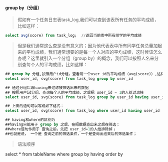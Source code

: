 #### group by（分组）

> 假如有一个任务日志表task_log,我们可以查到该表所有任务的平均成绩，比如这样：

```sql
select avg(score) from task_log;  //返回当前表中所有同学的平均成绩
```

> 但是我们通常这么查是没有意义的；因为他代表表中所有同学任务总量加起来的平均成绩，我们通常想要的是每一个人对应的平均成绩，这时候该怎么办呢？这里就引入一个分组（group by）的概念，我们可以按照人名来分别查每个人的平均成绩，比如这样：

```sql
## group by 分组,按照用户id分组，查看每一个user_id的平均成绩（avg(score)）,这样我们就可以获取到所有的人对应的平均成绩了；
select user_id, svg(score) from task_log group by user_id

## 通过分组后跟having来过滤被筛选出来的数据
## 按照用户id分组，查询每个人的平均成绩，之后把 user_id = 1的人给过滤掉
select user_id, svg(score) from task_log group by user_id having user_id != 1;

## 上面的语句可以写成如下格式：
select user_id, svg(score) from task_log where user_id having user_id != 1;

## having和where的区别为
##having只能用于 group by 之后，在把数据查出来之后在筛选；
##where语句作用于 查询之前，先把 user_id=1的人给排除掉；
##也就是说， 一个是 查询之前的筛选条件，一个是查询出结果后的筛选条件；
```

> 语法顺序

select * from tableName where <condition> group by <group codition> having <having condition> order by <order condition> 